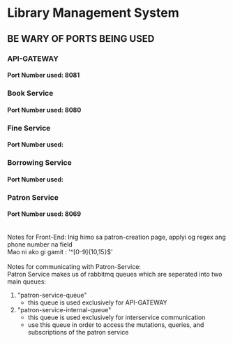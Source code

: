 # Library Management System
## BE WARY OF PORTS BEING USED
### API-GATEWAY
#### Port Number used: 8081

### Book Service
#### Port Number used: 8080

### Fine Service
#### Port Number used: 

### Borrowing Service
#### Port Number used: 

### Patron Service
#### Port Number used: 8069
<br>
Notes for Front-End:
Inig himo sa patron-creation page, applyi og regex ang phone number na field <br>
Mao ni ako gi gamit : '^[0-9]{10,15}$'
<br><br>
Notes for communicating with Patron-Service:<br>
Patron Service makes us of rabbitmq queues which are seperated into two main queues:<br>

1. "patron-service-queue"
    - this queue is used exclusively for API-GATEWAY
2. "patron-service-internal-queue" 
    - this queue is used exclusively for interservice communication
    - use this queue in order to access the mutations, queries, and subscriptions of the patron service



